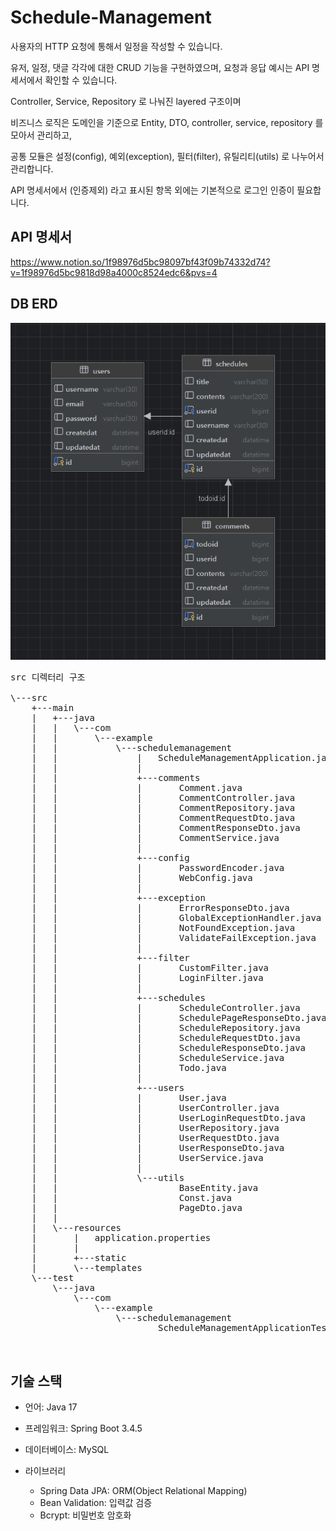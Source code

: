 # Schedule-Management

사용자의 HTTP 요청에 통해서 일정을 작성할 수 있습니다. 

유저, 일정, 댓글 각각에 대한 CRUD 기능을 구현하였으며, 요청과 응답 예시는 API 명세서에서 확인할 수 있습니다.

Controller, Service, Repository 로 나눠진 layered 구조이며

비즈니스 로직은 도메인을 기준으로 Entity, DTO, controller, service, repository 를 모아서 관리하고,

공통 모듈은 설정(config), 예외(exception), 필터(filter), 유틸리티(utils) 로 나누어서 관리합니다.

API 명세서에서 (인증제외) 라고 표시된 항목 외에는 기본적으로 로그인 인증이 필요합니다.

## API 명세서   
https://www.notion.so/1f98976d5bc98097bf43f09b74332d74?v=1f98976d5bc9818d98a4000c8524edc6&pvs=4  

## DB ERD
![Schedule Management ERD.png](image/Schedule%20Management%20ERD.png)  

<pre>
src 디렉터리 구조

\---src
    +---main
    |   +---java
    |   |   \---com
    |   |       \---example
    |   |           \---schedulemanagement
    |   |               |   ScheduleManagementApplication.java
    |   |               |
    |   |               +---comments
    |   |               |       Comment.java
    |   |               |       CommentController.java
    |   |               |       CommentRepository.java
    |   |               |       CommentRequestDto.java
    |   |               |       CommentResponseDto.java
    |   |               |       CommentService.java
    |   |               |
    |   |               +---config
    |   |               |       PasswordEncoder.java
    |   |               |       WebConfig.java
    |   |               |
    |   |               +---exception
    |   |               |       ErrorResponseDto.java
    |   |               |       GlobalExceptionHandler.java
    |   |               |       NotFoundException.java
    |   |               |       ValidateFailException.java
    |   |               |
    |   |               +---filter
    |   |               |       CustomFilter.java
    |   |               |       LoginFilter.java
    |   |               |
    |   |               +---schedules
    |   |               |       ScheduleController.java
    |   |               |       SchedulePageResponseDto.java
    |   |               |       ScheduleRepository.java
    |   |               |       ScheduleRequestDto.java
    |   |               |       ScheduleResponseDto.java
    |   |               |       ScheduleService.java
    |   |               |       Todo.java
    |   |               |
    |   |               +---users
    |   |               |       User.java
    |   |               |       UserController.java
    |   |               |       UserLoginRequestDto.java
    |   |               |       UserRepository.java
    |   |               |       UserRequestDto.java
    |   |               |       UserResponseDto.java
    |   |               |       UserService.java
    |   |               |
    |   |               \---utils
    |   |                       BaseEntity.java
    |   |                       Const.java
    |   |                       PageDto.java
    |   |
    |   \---resources
    |       |   application.properties
    |       |
    |       +---static
    |       \---templates
    \---test
        \---java
            \---com
                \---example
                    \---schedulemanagement
                            ScheduleManagementApplicationTests.java


</pre>

## 기술 스택
- 언어: Java 17
- 프레임워크: Spring Boot 3.4.5
- 데이터베이스: MySQL

- 라이브러리
  - Spring Data JPA: ORM(Object Relational Mapping)
  - Bean Validation: 입력값 검증
  - Bcrypt: 비밀번호 암호화
